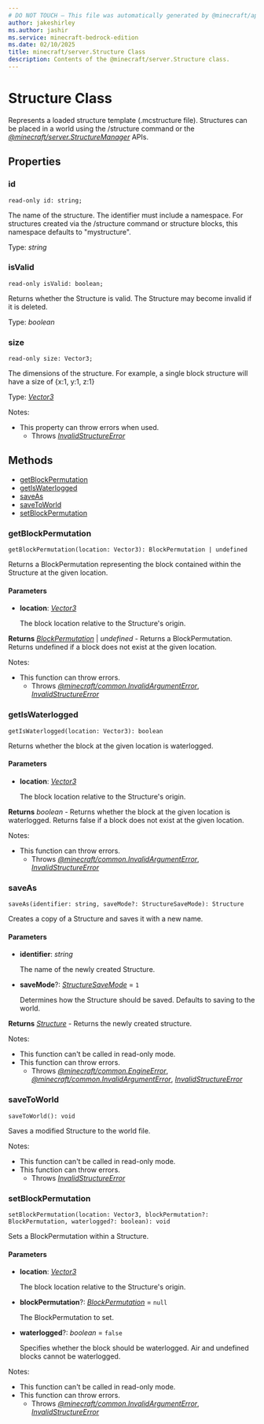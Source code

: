 ```yaml
---
# DO NOT TOUCH — This file was automatically generated by @minecraft/api-docs-generator, to report problems file an issue at https://github.com/Mojang/minecraft-scripting-libraries
author: jakeshirley
ms.author: jashir
ms.service: minecraft-bedrock-edition
ms.date: 02/10/2025
title: minecraft/server.Structure Class
description: Contents of the @minecraft/server.Structure class.
---
```

# Structure Class

Represents a loaded structure template (.mcstructure file). Structures can be placed in a world using the /structure command or the [*@minecraft/server.StructureManager*](../../../scriptapi/minecraft/server/StructureManager.md) APIs.

## Properties

### **id**
`read-only id: string;`

The name of the structure. The identifier must include a namespace. For structures created via the /structure command or structure blocks, this namespace defaults to "mystructure".

Type: *string*

### **isValid**
`read-only isValid: boolean;`

Returns whether the Structure is valid. The Structure may become invalid if it is deleted.

Type: *boolean*

### **size**
`read-only size: Vector3;`

The dimensions of the structure. For example, a single block structure will have a size of {x:1, y:1, z:1}

Type: [*Vector3*](Vector3.md)

Notes:
  - This property can throw errors when used.
    - Throws [*InvalidStructureError*](InvalidStructureError.md)

## Methods
- [getBlockPermutation](#getblockpermutation)
- [getIsWaterlogged](#getiswaterlogged)
- [saveAs](#saveas)
- [saveToWorld](#savetoworld)
- [setBlockPermutation](#setblockpermutation)

### **getBlockPermutation**
`
getBlockPermutation(location: Vector3): BlockPermutation | undefined
`

Returns a BlockPermutation representing the block contained within the Structure at the given location.

#### **Parameters**
- **location**: [*Vector3*](Vector3.md)
  
  The block location relative to the Structure's origin.

**Returns** [*BlockPermutation*](BlockPermutation.md) | *undefined* - Returns a BlockPermutation. Returns undefined if a block does not exist at the given location.
  
Notes:
- This function can throw errors.
  - Throws [*@minecraft/common.InvalidArgumentError*](../../../scriptapi/minecraft/common/InvalidArgumentError.md), [*InvalidStructureError*](InvalidStructureError.md)

### **getIsWaterlogged**
`
getIsWaterlogged(location: Vector3): boolean
`

Returns whether the block at the given location is waterlogged.

#### **Parameters**
- **location**: [*Vector3*](Vector3.md)
  
  The block location relative to the Structure's origin.

**Returns** *boolean* - Returns whether the block at the given location is waterlogged. Returns false if a block does not exist at the given location.
  
Notes:
- This function can throw errors.
  - Throws [*@minecraft/common.InvalidArgumentError*](../../../scriptapi/minecraft/common/InvalidArgumentError.md), [*InvalidStructureError*](InvalidStructureError.md)

### **saveAs**
`
saveAs(identifier: string, saveMode?: StructureSaveMode): Structure
`

Creates a copy of a Structure and saves it with a new name.

#### **Parameters**
- **identifier**: *string*
  
  The name of the newly created Structure.
- **saveMode**?: [*StructureSaveMode*](StructureSaveMode.md) = `1`
  
  Determines how the Structure should be saved. Defaults to saving to the world.

**Returns** [*Structure*](Structure.md) - Returns the newly created structure.
  
Notes:
- This function can't be called in read-only mode.
- This function can throw errors.
  - Throws [*@minecraft/common.EngineError*](../../../scriptapi/minecraft/common/EngineError.md), [*@minecraft/common.InvalidArgumentError*](../../../scriptapi/minecraft/common/InvalidArgumentError.md), [*InvalidStructureError*](InvalidStructureError.md)

### **saveToWorld**
`
saveToWorld(): void
`

Saves a modified Structure to the world file.
  
Notes:
- This function can't be called in read-only mode.
- This function can throw errors.
  - Throws [*InvalidStructureError*](InvalidStructureError.md)

### **setBlockPermutation**
`
setBlockPermutation(location: Vector3, blockPermutation?: BlockPermutation, waterlogged?: boolean): void
`

Sets a BlockPermutation within a Structure.

#### **Parameters**
- **location**: [*Vector3*](Vector3.md)
  
  The block location relative to the Structure's origin.
- **blockPermutation**?: [*BlockPermutation*](BlockPermutation.md) = `null`
  
  The BlockPermutation to set.
- **waterlogged**?: *boolean* = `false`
  
  Specifies whether the block should be waterlogged. Air and undefined blocks cannot be waterlogged.
  
Notes:
- This function can't be called in read-only mode.
- This function can throw errors.
  - Throws [*@minecraft/common.InvalidArgumentError*](../../../scriptapi/minecraft/common/InvalidArgumentError.md), [*InvalidStructureError*](InvalidStructureError.md)
